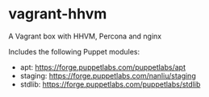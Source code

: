 # vagrant-hhvm
A Vagrant box with HHVM, Percona and nginx

Includes the following Puppet modules:

  * apt: https://forge.puppetlabs.com/puppetlabs/apt
  * staging: https://forge.puppetlabs.com/nanliu/staging
  * stdlib: https://forge.puppetlabs.com/puppetlabs/stdlib
